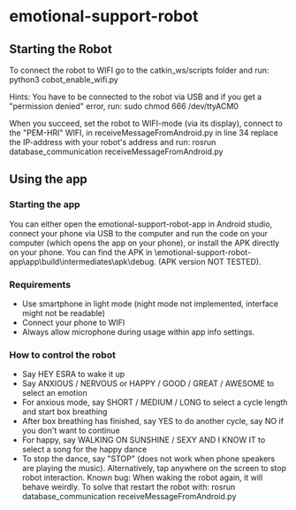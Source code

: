 # emotional-support-robot

## Starting the Robot
To connect the robot to WIFI go to the catkin_ws/scripts folder and run:
python3 cobot_enable_wifi.py

Hints:
You have to be connected to the robot via USB and if you get a "permission denied" error, run:
sudo chmod 666 /dev/ttyACM0

When you succeed, set the robot to WIFI-mode (via its display), connect to the "PEM-HRI" WIFI, in receiveMessageFromAndroid.py in line 34 replace the IP-address with your robot's address and run:
rosrun database_communication receiveMessageFromAndroid.py



## Using the app


### Starting the app
You can either open the emotional-support-robot-app in Android studio, connect your phone via USB to the computer and run the code on your computer (which opens the app on your phone), or install the APK directly on your phone. You can find the APK in \emotional-support-robot-app\app\build\intermediates\apk\debug. (APK version NOT TESTED).

### Requirements
* Use smartphone in light mode (night mode not implemented, interface might not be readable)
* Connect your phone to WIFI
* Always allow microphone during usage within app info settings. 

### How to control the robot
* Say HEY ESRA to wake it up
* Say ANXIOUS / NERVOUS or HAPPY / GOOD / GREAT / AWESOME to select an emotion 
* For anxious mode, say SHORT / MEDIUM / LONG to select a cycle length and start box breathing
* After box breathing has finished, say YES to do another cycle, say NO if you don't want to continue
* For happy, say WALKING ON SUNSHINE / SEXY AND I KNOW IT to select a song for the happy dance
* To stop the dance, say "STOP" (does not work when phone speakers are playing the music). Alternatively, tap anywhere on the screen to stop robot interaction. Known bug: When waking the robot again, it will behave weirdly. To solve that restart the robot with:
rosrun database_communication receiveMessageFromAndroid.py
